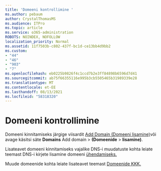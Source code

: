 ```yaml
---
title: 'Domeeni kontrollimine '
ms.author: pebaum
author: CrystalThomasMS
ms.audience: ITPro
ms.topic: article
ms.service: o365-administration
ROBOTS: NOINDEX, NOFOLLOW
localization_priority: Normal
ms.assetid: 11f7503b-c802-437f-bc1d-ce13bb4d9bb2
ms.custom:
- "44"
- "46"
- "903"
- "7"
ms.openlocfilehash: eb0225b9826f4c1ccd7b2e3ff84898b6596d7d41
ms.sourcegitcommit: ab75f66355116e995b3cb5505465b31989339e28
ms.translationtype: MT
ms.contentlocale: et-EE
ms.lasthandoff: 08/13/2021
ms.locfileid: "58318320"
---
```

# <a name="how-to-verify-your-domain"></a>Domeeni kontrollimine

Domeeni kinnitamiseks järgige viisardit [Add Domain (Domeeni lisamine)](https://admin.microsoft.com/Adminportal#/Domains/Wizard)või avage käsitsi säte **Domains** Add domain  >  **(Domeenide**  >  **lisamine)**.

Lisateavet domeeni kinnitamiseks vajalike DNS-i muudatuste kohta leiate teemast DNS-i kirjete lisamine domeeni [ühendamiseks.](https://docs.microsoft.com/microsoft-365/admin/get-help-with-domains/create-dns-records-at-any-dns-hosting-provider)

Muude domeenide kohta leiate lisateavet teemast [Domeenide KKK.](https://docs.microsoft.com/microsoft-365/admin/setup/domains-faq)
